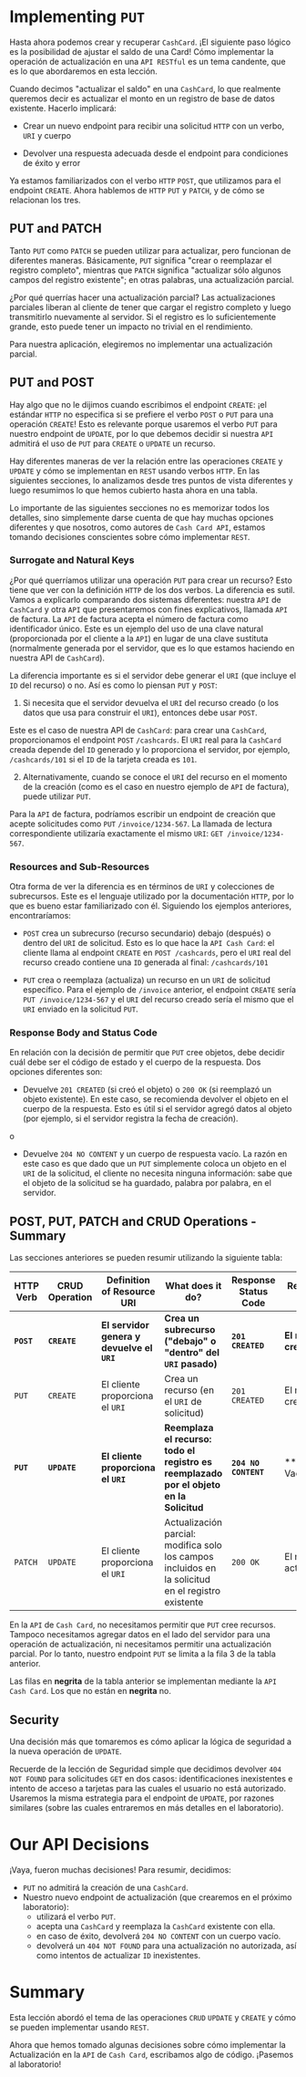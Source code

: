 # Implementing `PUT`

Hasta ahora podemos crear y recuperar `CashCard`. 
¡El siguiente paso lógico es la posibilidad de ajustar el saldo de una Card!
Cómo implementar la operación de actualización en una `API RESTful` es un tema candente,
que es lo que abordaremos en esta lección.

Cuando decimos "actualizar el saldo" en una `CashCard`, lo que realmente queremos decir es 
actualizar el monto en un registro de base de datos existente. Hacerlo implicará:

- Crear un nuevo endpoint para recibir una solicitud `HTTP` con un verbo, `URI` y cuerpo

- Devolver una respuesta adecuada desde el endpoint para condiciones de éxito y error

Ya estamos familiarizados con el verbo `HTTP` `POST`, que utilizamos para el endpoint `CREATE`.
Ahora hablemos de `HTTP` `PUT` y `PATCH`, y de cómo se relacionan los tres.

## PUT and PATCH

Tanto `PUT` como `PATCH` se pueden utilizar para actualizar, pero funcionan de diferentes maneras. Básicamente, `PUT` significa "crear o reemplazar el registro completo", mientras que `PATCH` significa "actualizar sólo algunos campos del registro existente"; en otras palabras, una actualización parcial.

¿Por qué querrías hacer una actualización parcial? Las actualizaciones parciales liberan al cliente de tener que cargar el registro completo y luego transmitirlo nuevamente al servidor. Si el registro es lo suficientemente grande, esto puede tener un impacto no trivial en el rendimiento.

Para nuestra aplicación, elegiremos no implementar una actualización parcial.

## PUT and POST

Hay algo que no le dijimos cuando escribimos el endpoint `CREATE`: ¡el estándar `HTTP` no especifica si se prefiere el verbo `POST` o `PUT` para una 
operación `CREATE`! Esto es relevante porque usaremos el verbo `PUT` para nuestro endpoint de `UPDATE`, por lo que debemos decidir si nuestra `API` 
admitirá el uso de `PUT` para `CREATE` o `UPDATE` un recurso.

Hay diferentes maneras de ver la relación entre las operaciones `CREATE` y `UPDATE` y cómo se implementan en `REST` usando verbos `HTTP`. En las siguientes
secciones, lo analizamos desde tres puntos de vista diferentes y luego resumimos lo que hemos cubierto hasta ahora en una tabla.

Lo importante de las siguientes secciones no es memorizar todos los detalles, sino simplemente darse cuenta de que hay muchas opciones diferentes y que nosotros, como autores de `Cash Card API`, estamos tomando decisiones conscientes sobre cómo implementar `REST`.

### Surrogate and Natural Keys

¿Por qué querríamos utilizar una operación `PUT` para crear un recurso? Esto tiene que ver con la definición `HTTP` de los dos verbos. La diferencia es sutil. Vamos a explicarlo comparando dos sistemas diferentes: nuestra `API` de `CashCard` y otra `API` que presentaremos con fines explicativos, llamada `API` de factura. La `API` de factura acepta el número de factura como identificador único. Este es un ejemplo del uso de una clave natural (proporcionada por el cliente a la `API`) en lugar de una clave sustituta (normalmente generada por el servidor, que es lo que estamos haciendo en nuestra API de `CashCard`).

La diferencia importante es si el servidor debe generar el `URI` (que incluye el `ID` del recurso) o no. Así es como lo piensan `PUT` y `POST`:

1. Si necesita que el servidor devuelva el `URI` del recurso creado (o los datos que usa para construir el `URI`), entonces debe usar `POST`.

Este es el caso de nuestra API de `CashCard`: para crear una `CashCard`, proporcionamos el endpoint `POST` `/cashcards`. El `URI` real para la 
`CashCard` creada depende del `ID` generado y lo proporciona el servidor, por ejemplo, `/cashcards/101` si el `ID` de la tarjeta creada es `101`.

2. Alternativamente, cuando se conoce el `URI` del recurso en el momento de la creación (como es el caso en nuestro ejemplo de `API` de factura), puede 
utilizar `PUT`.

Para la `API` de factura, podríamos escribir un endpoint de creación que acepte solicitudes como `PUT` `/invoice/1234-567`. La llamada de lectura correspondiente utilizaría exactamente el mismo `URI`: `GET /invoice/1234-567`.

### Resources and Sub-Resources

Otra forma de ver la diferencia es en términos de `URI` y colecciones de subrecursos. Este es el lenguaje utilizado por la documentación `HTTP`, por lo que es bueno estar familiarizado con él. Siguiendo los ejemplos anteriores, encontraríamos:
 
- `POST` crea un subrecurso (recurso secundario) debajo (después) o dentro del `URI` de solicitud. Esto es lo que hace la `API Cash Card`: el cliente 
llama al endpoint `CREATE` en `POST /cashcards`, pero el `URI` real del recurso creado contiene una `ID` generada al final: `/cashcards/101`

- `PUT` crea o reemplaza (actualiza) un recurso en un `URI` de solicitud específico. Para el ejemplo de `/invoice` anterior, el endpoint `CREATE` sería 
`PUT /invoice/1234-567` y el `URI` del recurso creado sería el mismo que el `URI` enviado en la solicitud `PUT`.

### Response Body and Status Code

En relación con la decisión de permitir que `PUT` cree objetos, debe decidir cuál debe ser el código de estado y el cuerpo de la respuesta. Dos opciones diferentes son:

- Devuelve `201 CREATED` (si creó el objeto) o `200 OK` (si reemplazó un objeto existente). En este caso, se recomienda devolver el objeto en el cuerpo 
de la respuesta. Esto es útil si el servidor agregó datos al objeto (por ejemplo, si el servidor registra la fecha de creación).

o

- Devuelve `204 NO CONTENT` y un cuerpo de respuesta vacío. La razón en este caso es que dado que un `PUT` simplemente coloca un objeto en el `URI` de 
la solicitud, el cliente no necesita ninguna información: sabe que el objeto de la solicitud se ha guardado, palabra por palabra, en el servidor.

## POST, PUT, PATCH and CRUD Operations - Summary

Las secciones anteriores se pueden resumir utilizando la siguiente tabla:

| HTTP Verb   | CRUD Operation | Definition of Resource URI                 | What does it do?                                                                                   | Response Status Code | Response Body          |
|-------------|----------------|--------------------------------------------|----------------------------------------------------------------------------------------------------|----------------------|------------------------|
| **`POST`**	 | **`CREATE`**   | **El servidor genera y devuelve el `URI`** | 	**Crea un subrecurso ("debajo" o "dentro" del `URI` pasado)**                                     | **`201 CREATED`**	   | **El recurso creado**  |
| `PUT`	      | `CREATE`	      | El cliente proporciona el `URI`	           | Crea un recurso (en el `URI` de solicitud)	                                                        | `201 CREATED`	       | El recurso creado      |
| **`PUT`**	  | **`UPDATE`**   | **El cliente proporciona el `URI`**	       | **Reemplaza el recurso: todo el registro es reemplazado por el objeto en la Solicitud**	           | **`204 NO CONTENT`** | ** Vacio**             |
| `PATCH`     | `UPDATE`	      | El cliente proporciona el `URI`	           | Actualización parcial: modifica solo los campos incluidos en la solicitud en el registro existente | `200 OK`	            | El recurso actualizado |

En la `API` de `Cash Card`, no necesitamos permitir que `PUT` cree recursos. Tampoco necesitamos agregar datos en el lado del servidor para una operación de actualización, ni necesitamos permitir una actualización parcial. Por lo tanto, nuestro endpoint `PUT` se limita a la fila 3 de la tabla anterior.

Las filas en **negrita** de la tabla anterior se implementan mediante la `API Cash Card`. Los que no están en **negrita** no.

## Security

Una decisión más que tomaremos es cómo aplicar la lógica de seguridad a la nueva operación de `UPDATE`.

Recuerde de la lección de Seguridad simple que decidimos devolver `404 NOT FOUND` para solicitudes `GET` en dos casos: identificaciones inexistentes e intento de acceso a tarjetas para las cuales el usuario no está autorizado. Usaremos la misma estrategia para el endpoint de `UPDATE`, por razones similares (sobre las cuales entraremos en más detalles en el laboratorio).

# Our API Decisions

¡Vaya, fueron muchas decisiones! Para resumir, decidimos:
- `PUT` no admitirá la creación de una `CashCard`.
- Nuestro nuevo endpoint de actualización (que crearemos en el próximo laboratorio):
    - utilizará el verbo `PUT`.
    - acepta una `CashCard` y reemplaza la `CashCard` existente con ella.
    - en caso de éxito, devolverá `204 NO CONTENT` con un cuerpo vacío.
    - devolverá un `404 NOT FOUND` para una actualización no autorizada, así como intentos de actualizar `ID` inexistentes.

# Summary

Esta lección abordó el tema de las operaciones `CRUD` `UPDATE` y `CREATE` y cómo se pueden implementar usando `REST`.

Ahora que hemos tomado algunas decisiones sobre cómo implementar la Actualización en la `API` de `Cash Card`, escribamos algo de código. ¡Pasemos al laboratorio!


